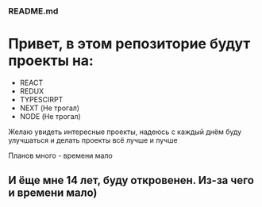 ### README.md
<h1>Привет, в этом репозиторие будут проекты на:</h1>

<ul>
    <li>REACT</li>
    <li>REDUX</li>
    <li>TYPESCIRPT</li>
    <li>NEXT (Не трогал)</li>
    <li>NODE (Не трогал)</li>
</ul>

<p>Желаю увидеть интересные проекты, надеюсь с каждый днём буду улучшаться и делать проекты всё лучше и лучше</p>

<p>Планов много - времени мало</p>

<h2>И ёще мне 14 лет, буду откровенен. Из-за чего и времени мало)</h2>